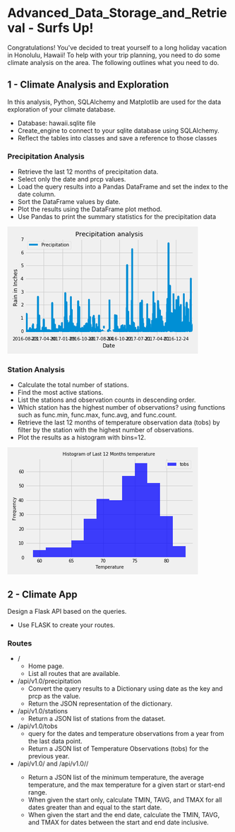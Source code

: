 # Advanced_Data_Storage_and_Retrieval - Surfs Up!
Congratulations! You've decided to treat yourself to a long holiday vacation in Honolulu, Hawaii! To help with your trip planning, you need to do some climate analysis on the area. The following outlines what you need to do.

## 1 - Climate Analysis and Exploration
In this analysis, Python, SQLAlchemy and Matplotlib are used for the data exploration of your climate database. 
* Database: hawaii.sqlite file
* Create_engine to connect to your sqlite database using SQLAlchemy.
* Reflect the tables into classes and save a reference to those classes

### Precipitation Analysis
* Retrieve the last 12 months of precipitation data.
* Select only the date and prcp values.
* Load the query results into a Pandas DataFrame and set the index to the date column.
* Sort the DataFrame values by date.
* Plot the results using the DataFrame plot method.
* Use Pandas to print the summary statistics for the precipitation data

![prep ](https://github.com/ofunkey/Advanced_Data_Storage_and_Retrieval/blob/master/Surfs%20Up/Images/precipitation.png)

### Station Analysis
* Calculate the total number of stations.
* Find the most active stations.
* List the stations and observation counts in descending order.
* Which station has the highest number of observations?
    using functions such as func.min, func.max, func.avg, and func.count.
* Retrieve the last 12 months of temperature observation data (tobs) by filter by the station with the highest number of observations.
* Plot the results as a histogram with bins=12.

![histogram](https://github.com/ofunkey/Advanced_Data_Storage_and_Retrieval/blob/master/Surfs%20Up/Images/temperature_results_histogram.png)



## 2 - Climate App
Design a Flask API based on the queries.

*   Use FLASK to create your routes.

### Routes
* /
    *   Home page.
    *   List all routes that are available.
*   /api/v1.0/precipitation
    *   Convert the query results to a Dictionary using date as the key and prcp as the value.
    *   Return the JSON representation of the dictionary.
*   /api/v1.0/stations
    *   Return a JSON list of stations from the dataset.
*   /api/v1.0/tobs
    *   query for the dates and temperature observations from a year from the last data point.
    *   Return a JSON list of Temperature Observations (tobs) for the previous year.
*   /api/v1.0/<start> and /api/v1.0/<start>/<end>
    *   Return a JSON list of the minimum temperature, the average temperature, and the max temperature for a given start or start-end range.
    *   When given the start only, calculate TMIN, TAVG, and TMAX for all dates greater than and equal to the start date.
    *   When given the start and the end date, calculate the TMIN, TAVG, and TMAX for dates between the start and end date inclusive.
